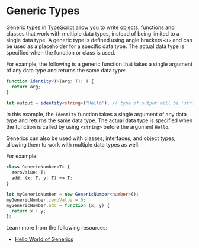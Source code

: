 # Generic Types

Generic types in TypeScript allow you to write objects, functions and classes that work with multiple data types, instead of being limited to a single data type. A generic type is defined using angle brackets `<T>` and can be used as a placeholder for a specific data type. The actual data type is specified when the function or class is used.

For example, the following is a generic function that takes a single argument of any data type and returns the same data type:

```typescript
function identity<T>(arg: T): T {
  return arg;
}

let output = identity<string>('Hello'); // type of output will be 'string'
```

In this example, the `identity` function takes a single argument of any data type and returns the same data type. The actual data type is specified when the function is called by using `<string>` before the argument `Hello`.

Generics can also be used with classes, interfaces, and object types, allowing them to work with multiple data types as well.

For example:

```typescript
class GenericNumber<T> {
  zeroValue: T;
  add: (x: T, y: T) => T;
}

let myGenericNumber = new GenericNumber<number>();
myGenericNumber.zeroValue = 0;
myGenericNumber.add = function (x, y) {
  return x + y;
};
```

Learn more from the following resources:

- [Hello World of Generics](https://www.typescriptlang.org/docs/handbook/2/generics.html#hello-world-of-generics)
